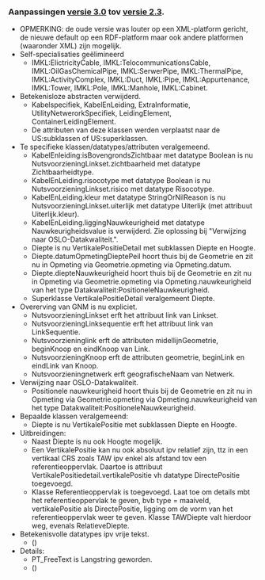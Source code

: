 ### Aanpassingen [versie 3.0](https://belgif.github.io/thematic/models/cable-pipe/) tov [versie 2.3](https://overheid.vlaanderen.be/help/file/1176/download?token=ndmVBd4y).
- OPMERKING: de oude versie was louter op een XML-platform gericht, de nieuwe default op een RDF-platform maar ook andere platformen (waaronder XML) zijn mogelijk.
- Self-specialisaties geëlimineerd
  - IMKL:ElictricityCable, IMKL:TelocommunicationsCable, IMKL:OilGasChemicalPipe, IMKL:SerwerPipe, IMKL:ThermalPipe, IMKL:ActivityComplex, IMKL:Duct, IMKL:Pipe, IMKL:Appurtenance, IMKL:Tower, IMKL:Pole, IMKL:Manhole, IMKL:Cabinet. 
- Betekenisloze abstracten verwijderd.
  - Kabelspecifiek, KabelEnLeiding, ExtraInformatie, UtilityNetwerorkSpecifiek, LeidingElement, ContainerLeidingElement.
  - De attributen van deze klassen werden verplaatst naar de US:subklassen of US:superklassen.
- Te specifieke klassen/datatypes/attributen veralgemeend.
  - KabelEnleiding:isBovengrondsZichtbaar met datatype Boolean is nu NutsvoorzieningLinkset.zichtbaarheid met datatype Zichtbaarheidtype.
  - KabelEnLeiding.risocotype met datatype Boolean is nu NutsvoorzieningLinkset.risico met datatype Risocotype.
  - KabelEnLeiding.kleur met datatype StringOrNilReason is nu NutsvoorzieningLinkset.uiterlijk met datatype Uiterlijk (met attribuut Uiterlijk.kleur).
  - KabelEnLeiding.liggingNauwkeurigheid met datatype Nauwkeurigheidsvalue is verwijderd. Zie oplossing bij "Verwijzing naar OSLO-Datakwaliteit.".
  - Diepte is nu VertikalePositieDetail met subklassen Diepte en Hoogte.
  - Diepte.datumOpmetingDieptePeil hoort thuis bij de Geometrie en zit nu in Opmeting via Geometrie.opmeting via Opmeting.datum.
  - Diepte.diepteNauwkeurigheid hoort thuis bij de Geometrie en zit nu in Opmeting via Geometrie.opmeting via Opmeting.nauwkeurigheid van het type Datakwaliteit:PositioneleNauwkeurigheid.
  -  Superklasse VertikalePositieDetail veralgemeent Diepte. 
- Overerving van GNM is nu expliciet.
  - NutsvoorzieningLinkset erft het attribuut link van Linkset.
  - NutsvoorzieningLinksequentie erft het attribuut link van LinkSequentie.
  - Nutsvoorzieninglink erft de attributen midellijnGeometrie, beginKnoop en eindKnoop van Link.
  - NutsvoorzieningKnoop erft de attributen geometrie, beginLink en eindLink van Knoop.
  - Nutsvoorzieningnetwerk erft geografischeNaam van Netwerk.
- Verwijzing naar OSLO-Datakwaliteit.
  - Positionele nauwkeurigheid hoort thuis bij de Geometrie en zit nu in Opmeting via Geometrie.opmeting via Opmeting.nauwkeurigheid van het type Datakwaliteit:PositioneleNauwkeurigheid.
- Bepaalde klassen veralgemeend:
  - Diepte is nu VertikalePositie met subklassen Diepte en Hoogte.
- Uitbreidingen:
  - Naast Diepte is nu ook Hoogte mogelijk.
  - Een VertikalePositie kan nu ook absoluut ipv relatief zijn, ttz in een vertikaal CRS zoals TAW ipv enkel als afstand tov een referentieoppervlak. Daartoe is attribuut VertikalePositiedetail.vertikalePositie vh datatype DirectePositie toegevoegd.
  - Klasse Referentieoppervlak is toegevoegd. Laat toe om details mbt het referentieoppervlak te geven, bvb type = maaiveld, vertikalePositie als DirectePositie, ligging om de vorm van het referentieoppervlak weer te geven. Klasse TAWDiepte valt hierdoor weg, evenals RelatieveDiepte. 
- Betekenisvolle datatypes ipv vrije tekst.
  - ()
- Details:
  - PT_FreeText is Langstring geworden.
  - ()
